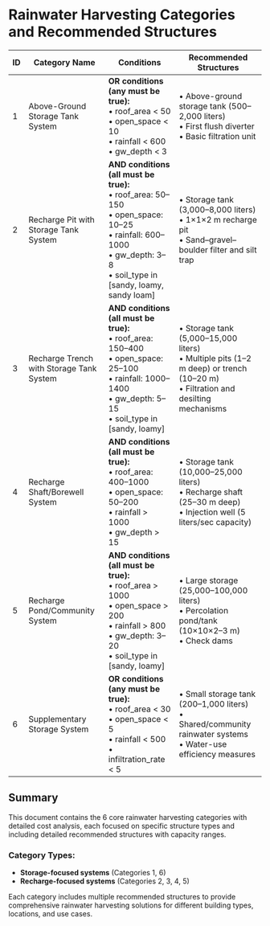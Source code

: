 # Rainwater Harvesting Categories and Recommended Structures

| ID | Category Name | Conditions | Recommended Structures |
|----|---------------|------------|----------------------|
| 1 | Above-Ground Storage Tank System | **OR conditions (any must be true):**<br>• roof_area < 50<br>• open_space < 10<br>• rainfall < 600<br>• gw_depth < 3 | • Above-ground storage tank (500–2,000 liters)<br>• First flush diverter<br>• Basic filtration unit |
| 2 | Recharge Pit with Storage Tank System | **AND conditions (all must be true):**<br>• roof_area: 50–150<br>• open_space: 10–25<br>• rainfall: 600–1000<br>• gw_depth: 3–8<br>• soil_type in [sandy, loamy, sandy loam] | • Storage tank (3,000–8,000 liters)<br>• 1×1×2 m recharge pit<br>• Sand–gravel–boulder filter and silt trap |
| 3 | Recharge Trench with Storage Tank System | **AND conditions (all must be true):**<br>• roof_area: 150–400<br>• open_space: 25–100<br>• rainfall: 1000–1400<br>• gw_depth: 5–15<br>• soil_type in [sandy, loamy] | • Storage tank (5,000–15,000 liters)<br>• Multiple pits (1–2 m deep) or trench (10–20 m)<br>• Filtration and desilting mechanisms |
| 4 | Recharge Shaft/Borewell System | **AND conditions (all must be true):**<br>• roof_area: 400–1000<br>• open_space: 50–200<br>• rainfall > 1000<br>• gw_depth > 15 | • Storage tank (10,000–25,000 liters)<br>• Recharge shaft (25–30 m deep)<br>• Injection well (5 liters/sec capacity) |
| 5 | Recharge Pond/Community System | **AND conditions (all must be true):**<br>• roof_area > 1000<br>• open_space > 200<br>• rainfall > 800<br>• gw_depth: 3–20<br>• soil_type in [sandy, loamy] | • Large storage (25,000–100,000 liters)<br>• Percolation pond/tank (10×10×2–3 m)<br>• Check dams |
| 6 | Supplementary Storage System | **OR conditions (any must be true):**<br>• roof_area < 30<br>• open_space < 5<br>• rainfall < 500<br>• infiltration_rate < 5 | • Small storage tank (200–1,000 liters)<br>• Shared/community rainwater systems<br>• Water-use efficiency measures |

## Summary

This document contains the 6 core rainwater harvesting categories with detailed cost analysis, each focused on specific structure types and including detailed recommended structures with capacity ranges.

### Category Types:
- **Storage-focused systems** (Categories 1, 6)
- **Recharge-focused systems** (Categories 2, 3, 4, 5)

Each category includes multiple recommended structures to provide comprehensive rainwater harvesting solutions for different building types, locations, and use cases.

